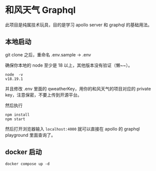 # 和风天气 Graphql 

此项目是纯属技术玩具，目的是学习 apollo server 和 graphql 的基础用法。

## 本地启动

git clone 之后，重命名 .env.sample -> .env

确保你本地的 node 至少是 18 以上，其他版本没有验证（懒~~）。

```shell
node  -v
v18.19.1
```

并且修改 .env 里面的 qweatherKey，用你的和风天气的项目对应的 private key，注意保密，不要上传到开源平台。

然后执行

```shell
npm install
npm start
```

然后打开浏览器输入 `localhost:4000` 就可以直接在 apollo 的 graphql playground 里面查询了。


## docker 启动

```shell
docker compose up -d
```